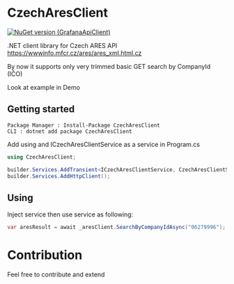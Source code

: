 # CzechAresClient
[![NuGet version (GrafanaApiClient)](https://img.shields.io/nuget/v/CzechAresClient)](https://www.nuget.org/packages/CzechAresClient)


.NET client library for Czech ARES API https://wwwinfo.mfcr.cz/ares/ares_xml.html.cz

By now it supports only very trimmed basic GET search by CompanyId (IČO)

Look at example in Demo

## Getting started

   ```
   Package Manager : Install-Package CzechAresClient
   CLI : dotnet add package CzechAresClient
   ```
Add using and ICzechAresClientService as a service in Program.cs 

   ```csharp
   using CzechAresClient;
   ```

   ```csharp
   builder.Services.AddTransient<ICzechAresClientService, CzechAresClientService>();
   builder.Services.AddHttpClient();
   ```
## Using
Inject service then use service as following:

   ```csharp
   var aresResult = await _aresClient.SearchByCompanyIdAsync("06279996"); // Search by IČO
   ```
   
   
   
 # Contribution
 Feel free to contribute and extend
